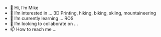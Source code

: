 - 👋 Hi, I’m Mike
- 👀 I’m interested in ... 3D Printing, hiking, biking, skiing, mountaineering
- 🌱 I’m currently learning ... ROS
- 💞️ I’m looking to collaborate on ...
- 📫 How to reach me ...

<!---
v-mifass/v-mifass is a ✨ special ✨ repository because its `README.md` (this file) appears on your GitHub profile.
You can click the Preview link to take a look at your changes.
--->
